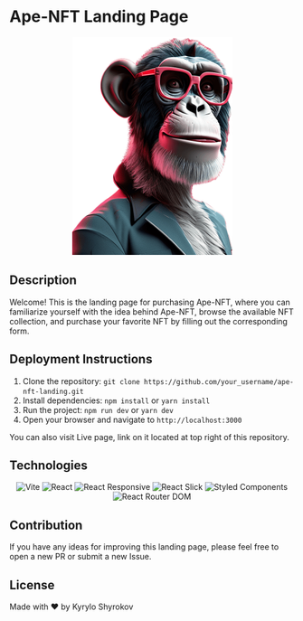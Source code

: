 # Ape-NFT Landing Page

<div align="center">
<img src="/src/assets/images/hero/heroApe_tablet1x.png" alt="Ape-NFT Logo" />
</div>

## Description

Welcome! This is the landing page for purchasing Ape-NFT, where you can familiarize yourself with the idea behind Ape-NFT, browse the available NFT collection, and purchase your favorite NFT by filling out the corresponding form.

## Deployment Instructions

1. Clone the repository: `git clone https://github.com/your_username/ape-nft-landing.git`
2. Install dependencies: `npm install` or `yarn install`
3. Run the project: `npm run dev` or `yarn dev`
4. Open your browser and navigate to `http://localhost:3000`

You can also visit Live page, link on it located at top right of this repository.

## Technologies

<div align='center'>
    <img src="https://img.shields.io/badge/-Vite-646CFF?style=flat-square" alt="Vite" height="40">
    <img src="https://img.shields.io/badge/-React-61DAFB?style=flat-square" alt="React" height="40">
    <img src="https://img.shields.io/badge/-React%20Responsive-61DAFB?style=flat-square" alt="React Responsive" height="40">
    <img src="https://img.shields.io/badge/-React%20Slick-61DAFB?style=flat-square" alt="React Slick" height="40">
    <img src="https://img.shields.io/badge/-Styled%20Components-DB7093?style=flat-square" alt="Styled Components" height="40">
    <img src="https://img.shields.io/badge/-React%20Router%20DOM-CA4245?style=flat-square" alt="React Router DOM" height="40">
</div>


## Contribution

If you have any ideas for improving this landing page, please feel free to open a new PR or submit a new Issue.

## License

Made with ❤️ by Kyrylo Shyrokov
